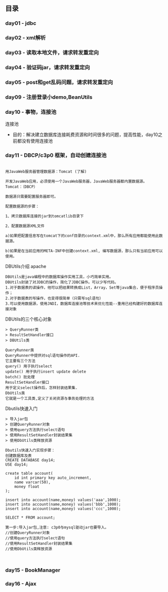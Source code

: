 ## 目录

### day01 - jdbc
### day02 - xml解析
### day03 - 读取本地文件，请求转发重定向
### day04 - 验证码jar，请求转发重定向
### day05 - post和get乱码问题，请求转发重定向
### day09 - 注册登录小demo,BeanUtils
### day10 - 事物，连接池
连接池
- 目的：解决建立数据库连接耗费资源和时间很多的问题，提高性能，day10之前都没有使用连接池

### day11 - DBCP/c3p0 框架，自动创建连接池
```

用JavaWeb服务器管理数据源：Tomcat (了解)

开发JavaWeb应用，必须使用一个JavaWeb服务器，JavaWeb服务器都内置数据源。
Tomcat：（DBCP）

数据源只需要配置服务器即可。

配置数据源的步骤：
 
1、拷贝数据库连接的jar到tomcatlib目录下

2、配置数据源XML文件

a)如果把配置信息写在tomcat下的conf目录的context.xml中，那么所有应用都能使用此数据源。

b)如果是在当前应用的META-INF中创建context.xml, 编写数据源，那么只有当前应用可以使用。
```

DBUtils介绍  apache

```
DBUtils是java编程中的数据库操作实用工具，小巧简单实用。
DBUtils封装了对JDBC的操作，简化了JDBC操作。可以少写代码。
1.对于数据表的读操作，他可以把结果转换成List，Array，Set等java集合，便于程序员操作；
2.对于数据表的写操作，也变得很简单（只需写sql语句）
3.可以使用数据源，使用JNDI，数据库连接池等技术来优化性能--重用已经构建好的数据库连接对象

```

DBUtils的三个核心对象

```
> QueryRunner类
> ResultSetHandler接口
> DBUtils类

QueryRunner类
QueryRunner中提供对sql语句操作的API.
它主要有三个方法
query() 用于执行select 
update() 用于执行insert update delete
batch() 批处理
ResultSetHandler接口
用于定义select操作后，怎样封装结果集.
DbUtils类
它就是一个工具类,定义了关闭资源与事务处理的方法

```

Dbutils快速入门


```
> 导入jar包			
> 创建QueryRunner对象
> 使用query方法执行select语句
> 使用ResultSetHandler封装结果集
> 使用DbUtils类释放资源

Dbutils快速入门实现步骤：
创建数据库及表
CREATE DATABASE day14;
USE day14;

create table account(
	id int primary key auto_increment,
	name varcar(50),
	money float
);

insert into account(name,money) values('aaa',1000);
insert into account(name,money) values('bbb',1000);
insert into account(name,money) values('ccc',1000);

SELECT * FROM account;

第一步:导入jar包,注意: c3p0与mysql驱动jar也要导入。
//创建QueryRunner对象
//使用query方法执行select语句
//使用ResultSetHandler封装结果集
//使用DbUtils类释放资源



```


### day15 - BookManager

### day16 - Ajax
